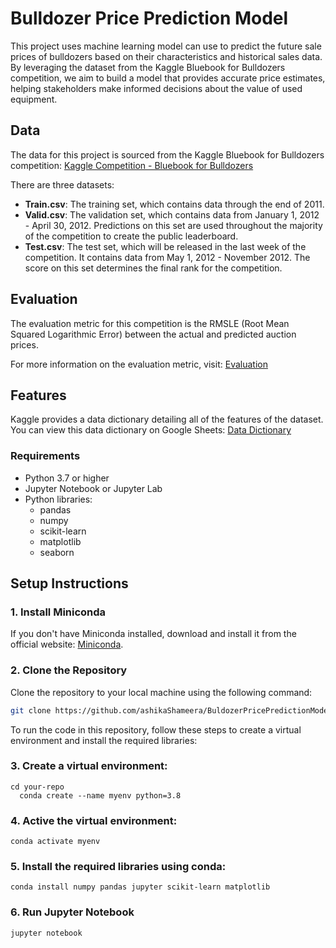 # Bulldozer Price Prediction Model


This project uses machine learning model can use to predict the future sale prices of bulldozers based on their characteristics and historical sales data. By leveraging the dataset from the Kaggle Bluebook for Bulldozers competition, we aim to build a model that provides accurate price estimates, helping stakeholders make informed decisions about the value of used equipment.


## Data

The data for this project is sourced from the Kaggle Bluebook for Bulldozers competition: [Kaggle Competition - Bluebook for Bulldozers](https://www.kaggle.com/c/bluebook-for-bulldozers/overview)

There are three datasets:

- **Train.csv**: The training set, which contains data through the end of 2011.
- **Valid.csv**: The validation set, which contains data from January 1, 2012 - April 30, 2012. Predictions on this set are used throughout the majority of the competition to create the public leaderboard.
- **Test.csv**: The test set, which will be released in the last week of the competition. It contains data from May 1, 2012 - November 2012. The score on this set determines the final rank for the competition.

## Evaluation

The evaluation metric for this competition is the RMSLE (Root Mean Squared Logarithmic Error) between the actual and predicted auction prices.

For more information on the evaluation metric, visit: [Evaluation](https://www.kaggle.com/c/bluebook-for-bulldozers/overview/evaluation)

## Features

Kaggle provides a data dictionary detailing all of the features of the dataset. You can view this data dictionary on Google Sheets: [Data Dictionary](https://docs.google.com/spreadsheets/d/18ly-bLR8sbDJLITkWG7ozKm8l3RyieQ2Fpgix-beSYI/edit?usp=sharing)

### Requirements

- Python 3.7 or higher
- Jupyter Notebook or Jupyter Lab
- Python libraries:
  - pandas
  - numpy
  - scikit-learn
  - matplotlib
  - seaborn

## Setup Instructions

### 1. Install Miniconda

If you don't have Miniconda installed, download and install it from the official website: [Miniconda](https://docs.conda.io/en/latest/miniconda.html).

### 2. Clone the Repository

Clone the repository to your local machine using the following command:

```sh
git clone https://github.com/ashikaShameera/BuldozerPricePredictionModel.git
```

To run the code in this repository, follow these steps to create a virtual environment and install the required libraries:

### 3. Create a virtual environment: 
```
cd your-repo
  conda create --name myenv python=3.8
```

### 4. Active the virtual environment: 
```
conda activate myenv
```

### 5. Install the required libraries using conda:
```
conda install numpy pandas jupyter scikit-learn matplotlib
```

### 6. Run Jupyter Notebook
```
jupyter notebook
```
